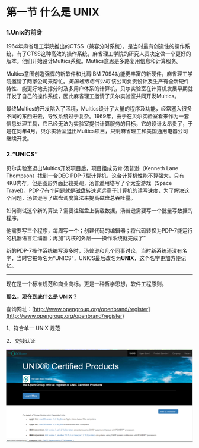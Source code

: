 # 第一节 什么是 UNIX

### 1.Unix的前身
1964年麻省理工学院推出的CTSS（兼容分时系统），是当时最有创造性的操作系统，有了CTSS这种高效的操作系统，麻省理工学院的研究人员决定做一个更好的版本。他们开始设计Multics系统。Mutlics意思是多路复用信息和计算服务。

Multics意图创造强悍的新软件和比肩IBM 7094功能更丰富的新硬件，麻省理工学院邀请了两家公司来帮忙。*美国通用电气公司* 该公司负责设计及生产有全新硬件特性、能更好地支撑分时及多用户体系的计算机，贝尔实验室在计算机发展早期就开发了自己的操作系统，因此麻省理工邀请了贝尔实验室共同开发Multics。

最终Multics的开发陷入了困境，Multics设计了大量的程序及功能，经常塞入很多不同的东西进去，导致系统过于复杂。1969年，由于在贝尔实验室看来作为一套信息处理工具，它已经无法为实验室提供计算服务的目标，它的设计太昂贵了，于是在同年4月，贝尔实验室退出Multics项目，只剩麻省理工和美国通用电器公司继续开发。

### 2.“UNICS”

贝尔实验室退出Multics开发项目后，项目组成员肯·汤普逊（Kenneth Lane Thompson）找到一台DEC PDP-7型计算机，这台计算机性能不算强大，只有4KB内存，但是图形界面比较美观，汤普逊用塔写了个太空游戏（Space Travel），PDP-7有个问题就是磁盘转速远远高于计算机的读写速度，为了解决这个问题，汤普逊写了磁盘调度算法来提高磁盘总吞吐量。

如何测试这个新的算法？需要往磁盘上装载数据，汤普逊需要写一个批量写数据的程序。

他需要写三个程序，每周写一个；创建代码的编辑器；将代码转换为PDP-7能运行的机器语言汇编器；再加“内核的外层——操作系统就完成了”

新的PDP-7操作系统编写没多时，汤普逊和几个同事讨论，当时新系统还没有名字，当时它被命名为“UNICS”，UNICS最后改名为**UNIX**，这个名字更加方便记忆。

---

现在是一个标准规范和商业商标。更是一种哲学思想，软件工程原则。

**那么，现在到底什么是 UNIX？**

查询网址：[http://www.opengroup.org/openbrand/register](http://www.opengroup.org/openbrand/register)

1、符合单一 UNIX 规范

2、交钱认证

![](../.gitbook/assets/图片1.png)
